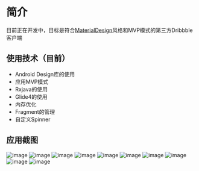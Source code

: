 ﻿# 简介
  
  目前正在开发中，目标是符合[MaterialDesign](https://material.io/guidelines/material-design/)风格和MVP模式的第三方Dribbble客户端

## 使用技术（目前）
   
* Android Design库的使用
* 应用MVP模式
* Rxjava的使用
* Glide4的使用
* 内存优化
* Fragment的管理
* 自定义Spinner

## 应用截图

  ![image](https://github.com/menglingpeng/DesignersShow/raw/master/screenshots/home1.PNG)
  ![image](https://github.com/menglingpeng/DesignersShow/raw/master/screenshots/home2.PNG)
  ![image](https://github.com/menglingpeng/DesignersShow/raw/master/screenshots/sort.PNG)
  ![image](https://github.com/menglingpeng/DesignersShow/raw/master/screenshots/list.PNG)
  ![image](https://github.com/menglingpeng/DesignersShow/raw/master/screenshots/timeframe.PNG)
  ![image](https://github.com/menglingpeng/DesignersShow/raw/master/screenshots/my_likes.PNG)
  ![image](https://github.com/menglingpeng/DesignersShow/raw/master/screenshots/my_buckets.PNG)
  ![image](https://github.com/menglingpeng/DesignersShow/raw/master/screenshots/shots_bucket.PNG)
  ![image](https://github.com/menglingpeng/DesignersShow/raw/master/screenshots/shot_detail.PNG)
  ![image](https://github.com/menglingpeng/DesignersShow/raw/master/screenshots/add_a_shot_to_bucket.PNG)